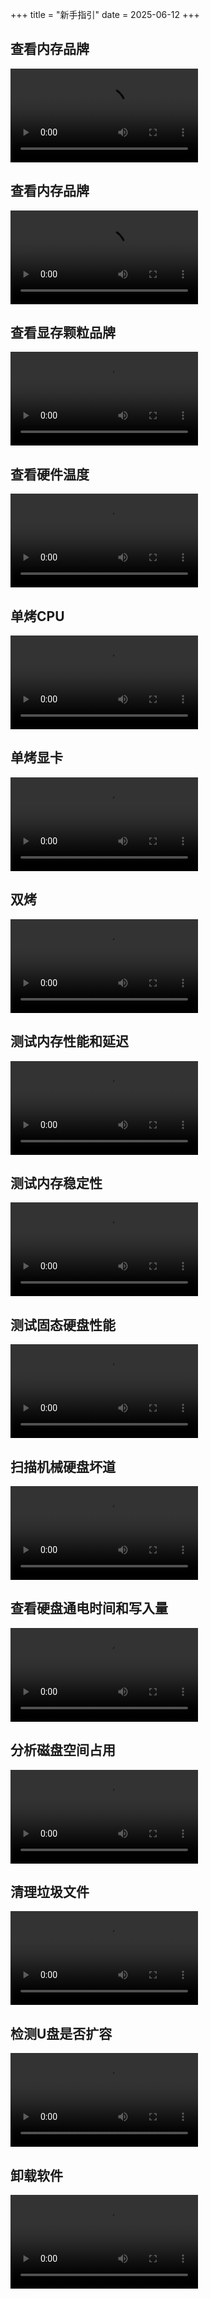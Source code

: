 +++
title = "新手指引"
date = 2025-06-12
+++

## 查看内存品牌

<video src="//disk.saop.cc/d/图吧/新手指引/查看内存品牌.mp4" controls></video>

## 查看内存品牌

<video src="//disk.saop.cc/d/图吧/新手指引/查看内存品牌.mp4" controls></video>

## 查看显存颗粒品牌

<video src="//disk.saop.cc/d/图吧/新手指引/查看显存颗粒品牌.mp4" controls></video>

## 查看硬件温度

<video src="//disk.saop.cc/d/图吧/新手指引/查看硬件温度.mp4" controls></video>

## 单烤CPU

<video src="//disk.saop.cc/d/图吧/新手指引/单烤CPU.mp4" controls></video>

## 单烤显卡

<video src="//disk.saop.cc/d/图吧/新手指引/单烤显卡.mp4" controls></video>

## 双烤

<video src="//disk.saop.cc/d/图吧/新手指引/双烤.mp4" controls></video>

## 测试内存性能和延迟

<video src="//disk.saop.cc/d/图吧/新手指引/测试内存性能和延迟.mp4" controls></video>

## 测试内存稳定性

<video src="//disk.saop.cc/d/图吧/新手指引/测试内存稳定性.mp4" controls></video>

## 测试固态硬盘性能

<video src="//disk.saop.cc/d/图吧/新手指引/测试固态硬盘性能.mp4" controls></video>

## 扫描机械硬盘坏道

<video src="//disk.saop.cc/d/图吧/新手指引/扫描机械硬盘坏道.mp4" controls></video>

## 查看硬盘通电时间和写入量

<video src="//disk.saop.cc/d/图吧/新手指引/查看硬盘通电时间和写入量.mp4" controls></video>

## 分析磁盘空间占用

<video src="//disk.saop.cc/d/图吧/新手指引/分析磁盘空间占用.mp4" controls></video>

## 清理垃圾文件

<video src="//disk.saop.cc/d/图吧/新手指引/清理垃圾文件.mp4" controls></video>

## 检测U盘是否扩容

<video src="//disk.saop.cc/d/图吧/新手指引/检测U盘是否扩容.mp4" controls></video>

## 卸载软件

<video src="//disk.saop.cc/d/图吧/新手指引/卸载软件.mp4" controls></video>
